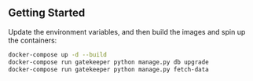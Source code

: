 ## Getting Started

Update the environment variables, and then build the images and spin up the containers:

```sh
docker-compose up -d --build
docker-compose run gatekeeper python manage.py db upgrade
docker-compose run gatekeeper python manage.py fetch-data
```
